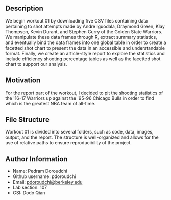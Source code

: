 ## Description

We begin workout 01 by downloading five CSV files containing data pertaining to shot attempts made by Andre Iguodala, Draymond Green, Klay Thompson, Kevin Durant, and Stephen Curry of the Golden State Warriors. We manipulate these data frames through R, extract summary statistics, and eventually bind the data frames into one global table in order to create a facetted shot chart to present the data in an accessible and understandable format. Finally, we create an article-style report to explore the statistics and include efficiency shooting percentage tables as well as the facetted shot chart to support our analysis.  

## Motivation

For the report part of the workout, I decided to pit the shooting statistics of the '16-17 Warriors up against the '95-96 Chicago Bulls in order to find which is the greatest NBA team of all-time. 

## File Structure

Workout 01 is divided into several folders, such as code, data, images, output, and the report. The structure is well-organized and allows for the use of relative paths to ensure reproducibility of the project.  

## Author Information

- Name: Pedram Doroudchi  
- Github username: pdoroudchi  
- Email: pdoroudchi@berkeley.edu  
- Lab section: 107  
- GSI: Dodo Qian  


